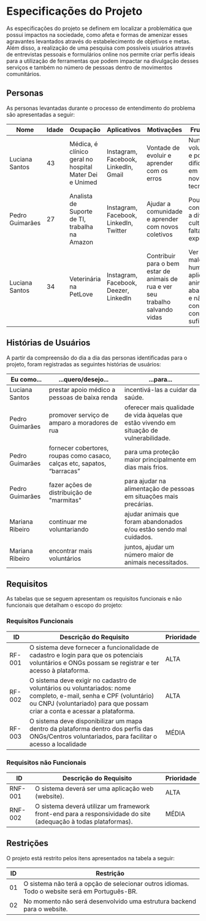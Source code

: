 # Especificações do Projeto

As especificações do projeto se definem em localizar a problemática que possui impactos na sociedade, como afeta  e formas de amenizar esses agravantes levantados através do estabelecimento de objetivos e metas. Além disso, a realização de uma pesquisa com possíveis usuários através de entrevistas pessoais e formulários online nos permite criar perfis ideais para a utilização de ferramentas que podem impactar na divulgação desses serviços e também no número de pessoas dentro de movimentos comunitários.

## Personas

As personas levantadas durante o processo de entendimento do problema são apresentadas a seguir:

|Nome|Idade|Ocupação|Aplicativos|Motivações|Frustrações|
|--------------------|--|-------------------------|-------------------------|-------------------------|-------------------------|
|Luciana Santos|43|Médica, é clínico geral no hospital Mater Dei e Unimed|Instagram, Facebook, LinkedIn, Gmail|Vontade de evoluir e aprender com os erros|Nunca fez voluntariado e possui dificuldade em utilizar novas tecnologias|
|Pedro Guimarães|27|Analista de Suporte de TI, trabalha na Amazon|Instagram, Facebook, LinkedIn, Twitter|Ajudar a comunidade e aprender com novos coletivos|Pouco contato com a diversidade cultural e falta de experiência|
|Luciana Santos|34|Veterinária na PetLove|Instagram, Facebook, Deezer, LinkedIn|Contribuir para o bem estar de animais de rua e ver seu trabalho salvando vidas|Ver a maldade humana aplicada aos animais abandonados e não conseguir contribuir o suficiente|


## Histórias de Usuários

A partir da compreensão do dia a dia das personas identificadas para o projeto, foram registradas as seguintes histórias de usuários:

|Eu como...     | ...quero/desejo...  | ...para... |
|-------|-------------------------|----|
|Luciana Santos| prestar apoio médico a pessoas de baixa renda | incentivá-las a cuidar da saúde. |
|Pedro Guimarães| promover serviço de amparo a moradores de rua | oferecer mais qualidade de vida àquelas que estão vivendo em situação de vulnerabilidade.  |
|Pedro Guimarães| fornecer cobertores, roupas como casaco, calças etc, sapatos, “barracas” | para uma proteção maior principalmente em dias mais frios. |
|Pedro Guimarães| fazer ações de distribuição de "marmitas" | para ajudar na alimentação de pessoas em situações mais precárias. |
|Mariana Ribeiro| continuar me voluntariando  | ajudar animais que foram abandonados e/ou estão sendo mal cuidados. |
|Mariana Ribeiro| encontrar mais voluntários  | juntos, ajudar um número maior de animais necessitados. |


## Requisitos

As tabelas que se seguem apresentam os requisitos funcionais e não funcionais que detalham o escopo do projeto:

### Requisitos Funcionais

|ID    | Descrição do Requisito  | Prioridade |
|------|-----------------------------------------|----|
|RF-001| O sistema deve fornecer a funcionalidade de cadastro e login para que os potenciais voluntários e ONGs possam se registrar e ter acesso à plataforma.  | ALTA | 
|RF-002| O sistema deve exigir no cadastro de voluntários ou voluntariados: nome completo, e-mail, senha e CPF (voluntário) ou CNPJ (voluntariado) para que possam criar a conta e acessar a plataforma.   | ALTA |
|RF-003| O sistema deve disponibilizar um mapa dentro da plataforma dentro dos perfis das ONGs/Centros voluntariados, para facilitar o acesso a localidade    | MÉDIA |


### Requisitos não Funcionais

|ID     | Descrição do Requisito  |Prioridade |
|-------|-------------------------|----|
|RNF-001| O sistema deverá ser uma aplicação web (website). | ALTA | 
|RNF-002| O sistema deverá utilizar um framework front-end para a responsividade do site (adequação à todas plataformas).| MÉDIA | 



## Restrições

O projeto está restrito pelos itens apresentados na tabela a seguir:

|ID| Restrição                                             |
|--|-------------------------------------------------------|
|01| O sistema não terá a opção de selecionar outros idiomas. Todo o website será em Português-BR. |
|02| No momento não será desenvolvido uma estrutura backend para o website. |
